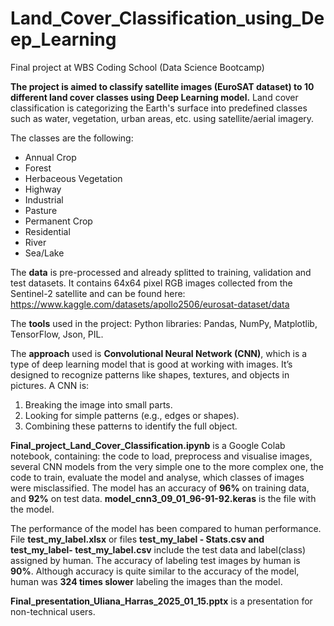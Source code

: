 # Land_Cover_Classification_using_Deep_Learning
Final project at WBS Coding School (Data Science Bootcamp)

**The project is aimed to classify satellite images (EuroSAT dataset) to 10 different land cover classes using Deep Learning model.** 
Land cover classification is categorizing the Earth's surface into predefined classes such as water, vegetation, urban areas, etc. using satellite/aerial imagery. 

The classes are the following:
* Annual Crop
* Forest
* Herbaceous Vegetation
* Highway
* Industrial
* Pasture
* Permanent Crop
* Residential
* River
* Sea/Lake

The **data** is pre-processed and already splitted to training, validation and test datasets. It contains 64x64 pixel RGB images collected from the Sentinel-2 satellite and can be found here: https://www.kaggle.com/datasets/apollo2506/eurosat-dataset/data  

The **tools** used in the project: Python libraries: Pandas, NumPy, Matplotlib, TensorFlow, Json, PIL.

The **approach** used is **Convolutional Neural Network (CNN)**, which is a type of deep learning model that is good at working with images. It’s designed to recognize patterns like shapes, textures, and objects in pictures. A CNN is:
1. Breaking the image into small parts.
2. Looking for simple patterns (e.g., edges or shapes).
3. Combining these patterns to identify the full object.

**Final_project_Land_Cover_Classification.ipynb** is a Google Colab notebook, containing: the code to load, preprocess and visualise images, several CNN models from the very simple one to the more complex one, the code to train, evaluate the model and analyse, which classes of images were misclassified. The model has an accuracy of **96%** on training data, and **92%** on test data. **model_cnn3_09_01_96-91-92.keras** is the file with the model.

The performance of the model has been compared to human performance. File **test_my_label.xlsx** or files **test_my_label - Stats.csv and  test_my_label- test_my_label.csv** include the test data and label(class) assigned by human. The accuracy of labeling test images by human is **90%**. Although accuracy is quite similar to the accuracy of the model, human was **324 times slower** labeling the images than the model. 

**Final_presentation_Uliana_Harras_2025_01_15.pptx** is a presentation for non-technical users.


